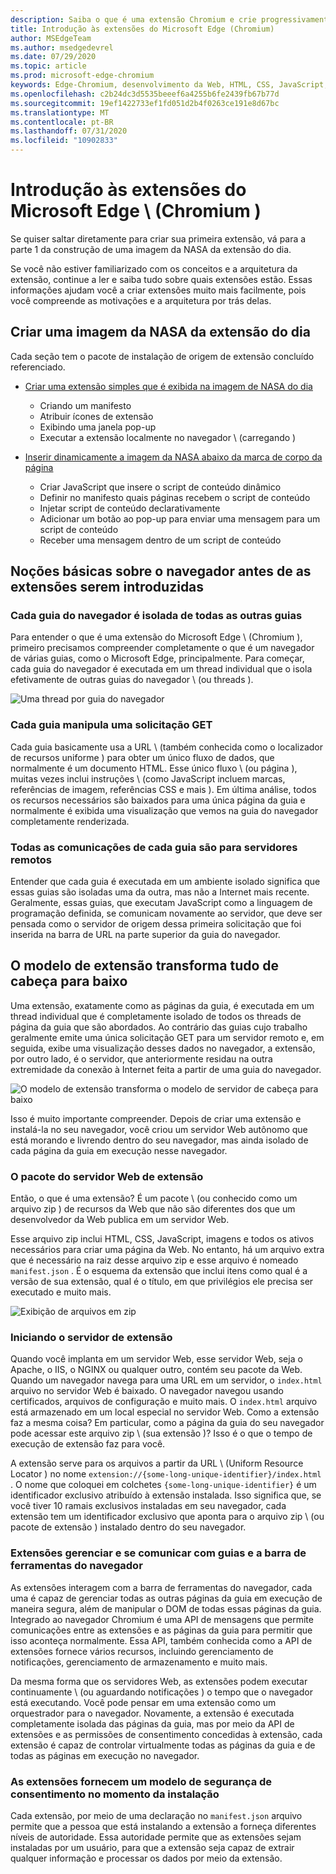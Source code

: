 ```yaml
---
description: Saiba o que é uma extensão Chromium e crie progressivamente uma extensão de visualização de imagem completa que inclui opções, injeção de conteúdo, scripts em segundo plano, armazenamento e muito mais.
title: Introdução às extensões do Microsoft Edge (Chromium)
author: MSEdgeTeam
ms.author: msedgedevrel
ms.date: 07/29/2020
ms.topic: article
ms.prod: microsoft-edge-chromium
keywords: Edge-Chromium, desenvolvimento da Web, HTML, CSS, JavaScript, Developer, extensões
ms.openlocfilehash: c2b24dc3d5535beeef6a4255b6fe2439fb67b77d
ms.sourcegitcommit: 19ef1422733ef1fd051d2b4f0263ce191e8d67bc
ms.translationtype: MT
ms.contentlocale: pt-BR
ms.lasthandoff: 07/31/2020
ms.locfileid: "10902833"
---
```

# Introdução às extensões do Microsoft Edge \ (Chromium \)  

Se quiser saltar diretamente para criar sua primeira extensão, vá para a parte 1 da construção de uma imagem da NASA da extensão do dia.  

Se você não estiver familiarizado com os conceitos e a arquitetura da extensão, continue a ler e saiba tudo sobre quais extensões estão.  Essas informações ajudam você a criar extensões muito mais facilmente, pois você compreende as motivações e a arquitetura por trás delas.  

## Criar uma imagem da NASA da extensão do dia  

Cada seção tem o pacote de instalação de origem de extensão concluído referenciado.  

*   [Criar uma extensão simples que é exibida na imagem de NASA do dia](part1-simple-extension.md)  
    *   Criando um manifesto  
    *   Atribuir ícones de extensão  
    *   Exibindo uma janela pop-up  
    *   Executar a extensão localmente no navegador \ (carregando \)  

*   [Inserir dinamicamente a imagem da NASA abaixo da marca de corpo da página](part2-content-scripts.md)  
    *   Criar JavaScript que insere o script de conteúdo dinâmico  
    *   Definir no manifesto quais páginas recebem o script de conteúdo  
    *   Injetar script de conteúdo declarativamente  
    *   Adicionar um botão ao pop-up para enviar uma mensagem para um script de conteúdo  
    *   Receber uma mensagem dentro de um script de conteúdo  

## Noções básicas sobre o navegador antes de as extensões serem introduzidas  

### Cada guia do navegador é isolada de todas as outras guias  

Para entender o que é uma extensão do Microsoft Edge \ (Chromium \), primeiro precisamos compreender completamente o que é um navegador de várias guias, como o Microsoft Edge, principalmente.  Para começar, cada guia do navegador é executada em um thread individual que o isola efetivamente de outras guias do navegador \ (ou threads \).  

![Uma thread por guia do navegador](media/index-image1-browsertabs.png)  

### Cada guia manipula uma solicitação GET  

Cada guia basicamente usa a URL \ (também conhecida como o localizador de recursos uniforme \) para obter um único fluxo de dados, que normalmente é um documento HTML.  Esse único fluxo \ (ou página \), muitas vezes inclui instruções \ (como JavaScript incluem marcas, referências de imagem, referências CSS e mais \).  Em última análise, todos os recursos necessários são baixados para uma única página da guia e normalmente é exibida uma visualização que vemos na guia do navegador completamente renderizada.  

### Todas as comunicações de cada guia são para servidores remotos  

Entender que cada guia é executada em um ambiente isolado significa que essas guias são isoladas uma da outra, mas não a Internet mais recente.  Geralmente, essas guias, que executam JavaScript como a linguagem de programação definida, se comunicam novamente ao servidor, que deve ser pensada como o servidor de origem dessa primeira solicitação que foi inserida na barra de URL na parte superior da guia do navegador.  

## O modelo de extensão transforma tudo de cabeça para baixo  

Uma extensão, exatamente como as páginas da guia, é executada em um thread individual que é completamente isolado de todos os threads de página da guia que são abordados.  Ao contrário das guias cujo trabalho geralmente emite uma única solicitação GET para um servidor remoto e, em seguida, exibe uma visualização desses dados no navegador, a extensão, por outro lado, é o servidor, que anteriormente residau na outra extremidade da conexão à Internet feita a partir de uma guia do navegador.  

![O modelo de extensão transforma o modelo de servidor de cabeça para baixo](media/index-image3-upsidedown.png)  

Isso é muito importante compreender.  Depois de criar uma extensão e instalá-la no seu navegador, você criou um servidor Web autônomo que está morando e livrendo dentro do seu navegador, mas ainda isolado de cada página da guia em execução nesse navegador.  

### O pacote do servidor Web de extensão  

Então, o que é uma extensão? É um pacote \ (ou conhecido como um arquivo zip \) de recursos da Web que não são diferentes dos que um desenvolvedor da Web publica em um servidor Web.  

Esse arquivo zip inclui HTML, CSS, JavaScript, imagens e todos os ativos necessários para criar uma página da Web.  No entanto, há um arquivo extra que é necessário na raiz desse arquivo zip e esse arquivo é nomeado `manifest.json` .  É o esquema da extensão que inclui itens como qual é a versão de sua extensão, qual é o título, em que privilégios ele precisa ser executado e muito mais.  

![Exibição de arquivos em zip](media/index-image5-filemanager-view.png)  

### Iniciando o servidor de extensão  

Quando você implanta em um servidor Web, esse servidor Web, seja o Apache, o IIS, o NGINX ou qualquer outro, contém seu pacote da Web.  Quando um navegador navega para uma URL em um servidor, o `index.html` arquivo no servidor Web é baixado.  O navegador navegou usando certificados, arquivos de configuração e muito mais.  O `index.html` arquivo está armazenado em um local especial no servidor Web.   Como a extensão faz a mesma coisa?  Em particular, como a página da guia do seu navegador pode acessar este arquivo zip \ (sua extensão \)?  Isso é o que o tempo de execução de extensão faz para você.  

A extensão serve para os arquivos a partir da URL \ (Uniform Resource Locator \) no nome `extension://{some-long-unique-identifier}/index.html` .  O nome que coloquei em colchetes `{some-long-unique-identifier}` é um identificador exclusivo atribuído à extensão instalada.  Isso significa que, se você tiver 10 ramais exclusivos instaladas em seu navegador, cada extensão tem um identificador exclusivo que aponta para o arquivo zip \ (ou pacote de extensão \) instalado dentro do seu navegador.  

<!--![Unique URLS for Extensions](media/index-image4-uniqueurls.png)  -->  

<!--todo: add image for unique URLs  -->  

### Extensões gerenciar e se comunicar com guias e a barra de ferramentas do navegador  

As extensões interagem com a barra de ferramentas do navegador, cada uma é capaz de gerenciar todas as outras páginas da guia em execução de maneira segura, além de manipular o DOM de todas essas páginas da guia.  Integrado ao navegador Chromium é uma API de mensagens que permite comunicações entre as extensões e as páginas da guia para permitir que isso aconteça normalmente.  Essa API, também conhecida como a API de extensões fornece vários recursos, incluindo gerenciamento de notificações, gerenciamento de armazenamento e muito mais.  

Da mesma forma que os servidores Web, as extensões podem executar continuamente \ (ou aguardando notificações \) o tempo que o navegador está executando.  Você pode pensar em uma extensão como um orquestrador para o navegador.  Novamente, a extensão é executada completamente isolada das páginas da guia, mas por meio da API de extensões e as permissões de consentimento concedidas à extensão, cada extensão é capaz de controlar virtualmente todas as páginas da guia e de todas as páginas em execução no navegador.  

### As extensões fornecem um modelo de segurança de consentimento no momento da instalação  

Cada extensão, por meio de uma declaração no `manifest.json` arquivo permite que a pessoa que está instalando a extensão a forneça diferentes níveis de autoridade.  Essa autoridade permite que as extensões sejam instaladas por um usuário, para que a extensão seja capaz de extrair qualquer informação e processar os dados por meio da extensão.  

<!-- image links -->  

<!-- links -->  
